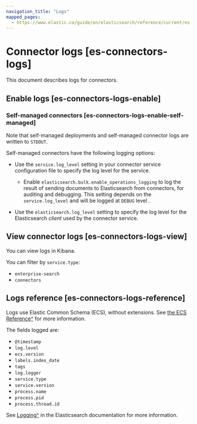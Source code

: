 ```yaml
---
navigation_title: "Logs"
mapped_pages:
  - https://www.elastic.co/guide/en/elasticsearch/reference/current/es-connectors-logs.html
---
```


# Connector logs [es-connectors-logs]


This document describes logs for connectors.


## Enable logs [es-connectors-logs-enable]

### Self-managed connectors [es-connectors-logs-enable-self-managed]

Note that self-managed deployments and self-managed connector logs are written to `STDOUT`.

Self-managed connectors have the following logging options:

* Use the `service.log_level` setting in your connector service configuration file to specify the log level for the service.

    * Enable `elasticsearch.bulk.enable_operations_logging` to log the result of sending documents to Elasticsearch from connectors, for auditing and debugging. This setting depends on the `service.log_level` and will be logged at `DEBUG` level .

* Use the `elasticsearch.log_level` setting to specify the log level for the Elasticsearch *client* used by the connector service.


## View connector logs [es-connectors-logs-view]

You can view logs in Kibana.

You can filter by `service.type`:

* `enterprise-search`
* `connectors`


## Logs reference [es-connectors-logs-reference]

Logs use Elastic Common Schema (ECS), without extensions. See [the ECS Reference^](ecs://docs/reference/index.md) for more information.

The fields logged are:

* `@timestamp`
* `log.level`
* `ecs.version`
* `labels.index_date`
* `tags`
* `log.logger`
* `service.type`
* `service.version`
* `process.name`
* `process.pid`
* `process.thread.id`

See [Logging^](docs-content://deploy-manage/monitor/logging-configuration/update-elasticsearch-logging-levels.md) in the Elasticsearch documentation for more information.

